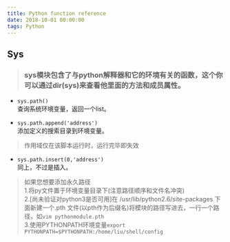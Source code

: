```yaml
---
title: Python function reference
date: 2018-10-01 00:00:00
tags: Python
---
```


## Sys
> ### sys模块包含了与python解释器和它的环境有关的函数，这个你可以通过dir(sys)来查看他里面的方法和成员属性。
* ```sys.path()  ```  
查询系统环境变量，返回一个list。

* ```sys.path.append('address')```  
添加定义的搜索目录到环境变量。
>作用域仅在该脚本运行时，运行完毕即失效

* ```sys.path.insert(0,'address')```  
同上，不过是插入。
>如果您想要添加永久路径  
>1.将py文件置于环境变量目录下(注意路径顺序和文件名冲突)  
>2.[尚未验证对python3是否可用]在 /usr/lib/python2.6/site-packages 下面新建一个.pth 文件(以pth作为后缀名)将模块的路径写进去，一行一个路径，如```vim pythonmodule.pth```  
>3.使用PYTHONPATH环境变量```export PYTHONPATH=$PYTHONPATH:/home/liu/shell/config```